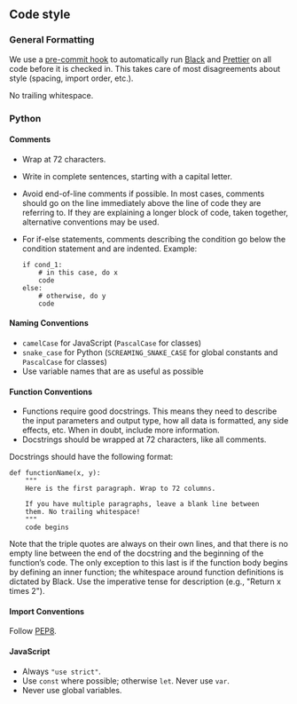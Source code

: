 ## Code style

### General Formatting
We use a [pre-commit hook](https://githooks.com/) to automatically run
[Black](https://github.com/ambv/black) and
[Prettier](https://prettier.io/) on all code before it is checked in.
This takes care of most disagreements about style (spacing, import
order, etc.).

No trailing whitespace.

### Python
#### Comments
- Wrap at 72 characters.
- Write in complete sentences, starting with a capital letter.
- Avoid end-of-line comments if possible. In most cases, comments
  should go on the line immediately above the line of code they are
  referring to. If they are explaining a longer block of code, taken
  together, alternative conventions may be used.
- For if-else statements, comments describing the condition go below
  the condition statement and are indented. Example:

      if cond_1:
          # in this case, do x
          code
      else:
          # otherwise, do y
          code

#### Naming Conventions
- `camelCase` for JavaScript (`PascalCase` for classes)
- `snake_case` for Python (`SCREAMING_SNAKE_CASE` for global constants
  and `PascalCase` for classes)
- Use variable names that are as useful as possible

#### Function Conventions
- Functions require good docstrings. This means they need to describe
  the input parameters and output type, how all data is formatted, any
  side effects, etc. When in doubt, include more information.
- Docstrings should be wrapped at 72 characters, like all comments.

Docstrings should have the following format:

    def functionName(x, y):
        """
        Here is the first paragraph. Wrap to 72 columns.

        If you have multiple paragraphs, leave a blank line between
        them. No trailing whitespace!
        """
        code begins

Note that the triple quotes are always on their own lines, and that
there is no empty line between the end of the docstring and the
beginning of the function’s code. The only exception to this last is if
the function body begins by defining an inner function; the whitespace
around function definitions is dictated by Black. Use the imperative
tense for description (e.g., "Return x times 2").

#### Import Conventions
Follow [PEP8](https://www.python.org/dev/peps/pep-0008/#imports).

#### JavaScript

- Always `"use strict"`.
- Use `const` where possible; otherwise `let`. Never use `var`.
- Never use global variables.
